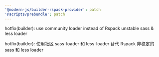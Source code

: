 ```yaml
---
'@modern-js/builder-rspack-provider': patch
'@scripts/prebundle': patch
---
```


hotfix(builder): use community loader instead of Rspack unstable sass & less loader

hotfix(builder): 使用社区 sass-loader 和 less-loader 替代 Rspack 非稳定的 sass 和 less loader
